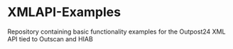 # XMLAPI-Examples
Repository containing basic functionality examples for the Outpost24 XML API tied to Outscan and HIAB
